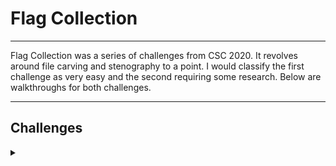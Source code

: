 <H1>Flag Collection</H1>
<hr>

<p></p>
Flag Collection was a series of challenges from CSC 2020. It revolves around file carving and stenography to a point. I would classify the first challenge as very easy and the second requiring some research. Below are walkthroughs for both challenges.
<hr>
<p></p>
<H2>Challenges</H2>
<details>
    <summary></summary>
<p></p>
I recommend you attempt these challenges on your own prior to looking through the walkthrough. Answers are at the end of the walkthroughs.
<p></p>
<details>
    <summary>Challenge 1</summary>
<p></p>
The first challenge we are given is:
<p></p>
Have you seen my flag collection? I could have sworn it was around here
somewhere.
<p></p>
<details>
    <summary>Hint</summary>
<p></p>
File carving is pretty cool.
</details>
<p></p>
<details>
    <summary>Hint</summary>
<p></p>
Foremost is my favourite.
</details>
<p></p>
Challenge File: <a href="https://drive.google.com/file/d/1MRxLoCJQTiKhUys-G_vBCAjkOgz07HKQ/view?usp=sharing" rel="nofollow">Google Drive</a>
<p></p>
<details>
    <summary>Extracting the File</summary>
<p></p>
The file comes compressed as a .7z IOT extract it we first need to ensure we have p7zip installed on our system by using the following command:
<p></p>

```
sudo apt install p7zip
```

<p></p>
Once p7zip is installed we run the following command to extract the challenge file:
<p></p>

```
❯ p7zip -d collection.7z

7-Zip (a) [64] 16.02 : Copyright (c) 1999-2016 Igor Pavlov : 2016-05-21
p7zip Version 16.02 (locale=en_AU.UTF-8,Utf16=on,HugeFiles=on,64 bits,8 CPUs Intel(R) Core(TM) i7-8650U CPU @ 1.90GHz (806EA),ASM,AES-NI)

Scanning the drive for archives:
1 file, 3658662 bytes (3573 KiB)

Extracting archive: collection.7z
--
Path = collection.7z
Type = 7z
Physical Size = 3658662
Headers Size = 138
Method = LZMA2:26
Solid = -
Blocks = 1

Everything is Ok     

Size:       133169152
Compressed: 3658662
```

<p></p>
</details>
<p></p>
<details>
    <summary>Walkthrough</summary>
<p></p>
Now we have a file to work with I always start with determining what type of file it is using the <kbd>file</kbd> command. (file tests each argument in an attempt to classify it.  There are three sets of tests, performed in this order: filesystem tests, magic tests, and language tests.  The first test that succeeds causes the file type to be printed.)
<p></p>

```
file collection.img
```

<p></p>
Whaich returns:
<p></p>

```
❯ file collection.img
collection.img: Linux rev 1.0 ext4 filesystem data, UUID=e1b1a8d2-f026-443c-94f0-6f799837d5ba (needs journal recovery) (extents) (large files) (huge files)
```

<p></p>
So from this we can see that it is "filesystem data" and it is formatted as ext4 (The ext4 journaling file system or fourth extended filesystem is a journaling file system for Linux). 
<p></p>
You can attempt to open it through file explorer but it cant mount, this is when we turn to the hints which points us to the program intended for use <kbd>foremost</kbd>.
<p></p>
<details>
    <summary>What is foremost?</summary>
Foremost is a forensic data recovery program for Linux used to recover files using their headers, footers, and data structures through a process known as file carving. Although written for law enforcement use, it is freely available and can be used as a general data recovery tool.
<p></p>
Foremost is designed to ignore the type of underlying filesystem and directly read and copy portions of the drive into the computer's memory. It takes these portions one segment at a time, and using a process known as file carving searches this memory for a file header type that matches the ones found in Foremost's configuration file. When a match is found, it writes that header and the data following it into a file, stopping when either a footer is found, or until the file size limit is reached.
<p></p>
Foremost is used from the command-line interface, with no graphical user interface option available. It is able to recover specific filetypes, including jpg, gif, png, bmp, avi, exe, mpg, wav, riff, wmv, mov, pdf, ole, doc, zip, rar, htm, and cpp. There is a configuration file (usually found at /usr/local/etc/foremost.conf) which can be used to define additional file types.
<p></p>
Foremost can be used to recover data from image files, or directly from hard drives that use the ext3, ext4, NTFS, or FAT filesystems. Foremost can also be used via a computer to recover data from iPhones.
<p></p>
<H2>Usage</H2>
<p></p>
Below is the basic help file for foremost.
<p></p>

```
❯ foremost -h
foremost version 1.5.7 by Jesse Kornblum, Kris Kendall, and Nick Mikus.
$ foremost [-v|-V|-h|-T|-Q|-q|-a|-w-d] [-t <type>] [-s <blocks>] [-k <size>] 
        [-b <size>] [-c <file>] [-o <dir>] [-i <file] 

-V  - display copyright information and exit
-t  - specify file type.  (-t jpeg,pdf ...) 
-d  - turn on indirect block detection (for UNIX file-systems) 
-i  - specify input file (default is stdin) 
-a  - Write all headers, perform no error detection (corrupted files) 
-w  - Only write the audit file, do not write any detected files to the disk 
-o  - set output directory (defaults to output)
-c  - set configuration file to use (defaults to foremost.conf)
-q  - enables quick mode. Search are performed on 512 byte boundaries.
-Q  - enables quiet mode. Suppress output messages. 
-v  - verbose mode. Logs all messages to screen
```

<p></p>
Below is the description for all flags.
<p></p>


```
        -h     Show a help screen and exit.

       -V     Show copyright information and exit.

       -d     Turn on indirect block detection, this works well for Unix file systems.

       -T     Time stamp the output directory so you don't have to delete the output dir when running multiple times.

       -v     Enables verbose mode. This causes more information regarding the current state of the program to be displayed on the screen, and is highly recommended.

       -q     Enables quick mode. In quick mode, only the start of each sector is searched for matching headers. That is, the header is searched only up to the  length  of  the  longest
              header. The rest of the sector, usually about 500 bytes, is ignored. This mode makes foremost run considerably faster, but it may cause you to miss files that are embedded
              in other files. For example, using quick mode you will not be able to find JPEG images embedded in Microsoft Word documents.

              Quick mode should not be used when examining NTFS file systems. Because NTFS will store small files inside the Master File Table, these files will be missed  during  quick
              mode.

       -Q     Enables Quiet mode. Most error messages will be suppressed.

       -w     Enables write audit only mode.  No files will be extracted.

       -a     Enables write all headers, perform no error detection in terms of corrupted files.

       -b number
              Allows you to specify the block size used in foremost.  This is relevant for file naming and quick searches.  The default is 512.       ie.  foremost -b 1024 image.dd

       -k number
              Allows  you  to  specify  the chunk size used in foremost.  This can improve speed if you have enough RAM to fit the image in.  It reduces the checking that occurs between
              chunks of the buffer.  For example if you had > 500MB of RAM.       ie.  foremost -k 500 image.dd

       -i file
              The file is used as the input file.  If no input file is specified or the input file cannot be read then stdin is used.
        
        -o directory
              Recovered files are written to the directory directory.

       -c file
              Sets the configuration file to use. If none is specified, the file "foremost.conf" from the current directory is used, if that doesn't exist then  "/etc/foremost.conf"  is
              used.  The  format  for the configuration file is described in the default configuration file included with this program. See the CONFIGURATION FILE section below for more
              information.

       -s number
              Skips number blocks in the input file before beginning the search for headers.       ie.  foremost -s 512 -t jpeg -i /dev/hda1
```

</details>
<p></p>
So now that we know what foremost is we can run it against collection.img the command looks like this:
<p></p>

```
foremost collection.img
```

<p></p>
which outputs:
<p></p>

```
❯ foremost collection.img                                                                                                                                                                     
Processing: collection.img                                                                                                                                                                    
|**|                                                                                                                                                                                          
```

<p></p>
Not much information right! but if we look at our current working directory we can see that a directory called output has been created (thats unless you used the <kbd>-o</kbd> flag and specified a directory). If we go into that directory we can see that there is an audit.txt file and 2 new directories. Running <kbd>cat</kbd> on the audit.txt file outputs the following:
<p></p>

```
❯ cat audit.txt                                                                                                                                                                               
Foremost version 1.5.7 by Jesse Kornblum, Kris Kendall, and Nick Mikus                                                                                                                        
Audit File

Foremost started at Tue Apr 20 11:52:20 2021
Invocation: foremost collection.img 
Output directory: /home/parrot/ctf/csc/Preseason/Flag_Collection/output
Configuration file: /etc/foremost.conf
------------------------------------------------------------------
File: collection.img
Start: Tue Apr 20 11:52:20 2021
Length: 127 MB (133169152 bytes)
  
Num      Name (bs=512)         Size      File Offset     Comment 

0:      00016456.jpg         128 KB         8425472      
1:      00016720.jpg          45 KB         8560640      
2:      00016816.jpg          33 KB         8609792      
3:      00016888.jpg          41 KB         8646656      
4:      00016976.jpg         107 KB         8691712      
5:      00017192.jpg          98 KB         8802304      
6:      00017392.jpg          27 KB         8904704      
7:      00018072.jpg          42 KB         9252864      
8:      00017448.png         309 KB         8933376       (1200 x 900)
9:      00253952.jpg           1 MB       130023424      
10:     00258008.png         702 KB       132100096       (931 x 524)
Finish: Tue Apr 20 11:52:24 2021

11 FILES EXTRACTED

jpg:= 9
png:= 2
------------------------------------------------------------------

Foremost finished at Tue Apr 20 11:52:24 2021
```

<p></p>
So we can see that 11 files have been carved from collection.img from here if we look at the images in file explorer we should be able to find the flag within one of the images.
<p></p>
<details>
    <summary>Answer</summary>
<p></p>
<div align="center">
<img src="https://github.com/Shadow-Admins/Cyber_Club/blob/main/Starting_Point/DFIR/Flag_Collection/images/00016720.jpg" width="600"><br>
</div>
FLAG{fl4g5_4r3_fun}
</details>
</details>
</details>
<p></p>
<details>
    <summary>Challenge 2</summary>




</details>
</details>